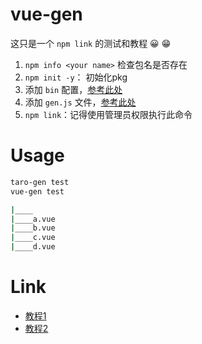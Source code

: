# vue-gen

这只是一个 `npm link` 的测试和教程 😀 😁

1. `npm info <your name>` 检查包名是否存在
2. `npm init -y`： 初始化pkg
3. 添加 `bin` 配置，[参考此处](https://github.com/dragon8github/vue-gen/blob/master/package.json#L6)
4. 添加 `gen.js` 文件，[参考此处](https://github.com/dragon8github/vue-gen/blob/master/vue-gen.js)
5. `npm link`：记得使用管理员权限执行此命令

# Usage

```bash
taro-gen test
vue-gen test
```

```bash
|____
|____a.vue
|____b.vue
|____c.vue
|____d.vue
```

# Link

- [教程1](http://mp.weixin.qq.com/s?__biz=MzAxMTU0NTc4Nw==&mid=2661157390&idx=1&sn=6d96e54f1c4ecd5201a03fe76cc5f5a9&chksm=80d5d7dab7a25ecc5d1c47e81b32a4c88e8d70b1fcfd849777ca9605d8326339dff9e29e6e37&mpshare=1&scene=23&srcid=1218i1tXLnRQfPHvJmqSyRHR#rd)
- [教程2](https://www.cnblogs.com/CyLee/p/6195022.html)